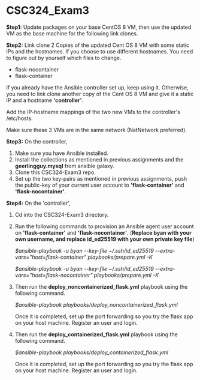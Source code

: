 # CSC324_Exam3

**Step1:**
Update packages on your base CentOS 8 VM, then use the updated VM as the base machine for the following link clones.

**Step2:**
Link clone 2 Copies of the updated Cent OS 8 VM with some static IPs and the hostnames. If you choose to use different hostnames. You need to figure out by yourself which files to change.
- flask-nocontainer
- flask-container

If you already have the Ansible controller set up, keep using it. Otherwise, you need to link clone another copy of the Cent OS 8 VM and give it a static IP and a hostname **'controller'**.

Add the IP-hostname mappings of the two new VMs to the controller's /etc/hosts.

Make sure these 3 VMs are in the same network (NatNetwork preferred).
 
 **Step3:**
On the controller, 

 1. Make sure you have Ansible installed.
 2. Install the collections as mentioned in previous assignments and the **geerlingguy.mysql** from ansible galaxy.
 3. Clone this CSC324-Exam3 repo.
 4. Set up the two key-pairs as mentioned in previous assignments, push the public-key of your current user account to **'flask-container'** and **'flask-nocontainer'**.

 **Step4:**
On the 'controller', 

 1. Cd into the CSC324-Exam3 directory.
 2. Run the following commands to provision an Ansible agent user account on **'flask-container'** and **'flask-nocontainer'**. 
 (**Replace byan with your own username, and replace id_ed25519 with your own private key file**)
	

    *$ansible-playbook -u byan --key-file ~/.ssh/id_ed25519 --extra-vars="host=flask-container" playbooks/prepare.yml -K*
	

    *$ansible-playbook -u byan --key-file ~/.ssh/id_ed25519 --extra-vars="host=flask-nocontainer" playbooks/prepare.yml -K*

 3. Then run the **deploy_noncontainerized_flask.yml** playbook using the
    following command.

     *$ansible-playbook playbooks/deploy_noncontainerized_flask.yml*

	Once it is completed, set up the port forwarding so you try the flask app on your host machine. Register an user and login.

4. Then run the **deploy_containerized_flask.yml** playbook using the following command.

     *$ansible-playbook playbooks/deploy_containerized_flask.yml*
	
	Once it is completed, set up the port forwarding so you try the flask app on your host machine. Register an user and login.
